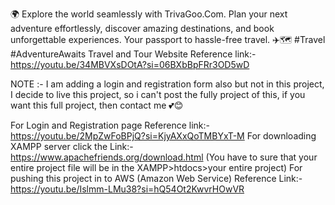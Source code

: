 🌍 Explore the world seamlessly with TrivaGoo.Com. Plan your next adventure effortlessly, discover amazing destinations, and book unforgettable experiences. Your passport to hassle-free travel. ✈️🗺️ #Travel #AdventureAwaits
Travel and Tour Website Reference link:- https://youtu.be/34MBVXsDOtA?si=06BXbBpFRr3OD5wD

NOTE :- I am adding a login and registration form also but not in this project, I decide to live this project, so i can't post the fully project of this, if you want this full project, then contact me 💕😊

For Login and Registration page Reference link:- https://youtu.be/2MpZwFoBPjQ?si=KjyAXxQoTMBYxT-M
For downloading XAMPP server click the Link:- https://www.apachefriends.org/download.html (You have to sure that your entire project file will be in the XAMPP>htdocs>your entire project)
For pushing this project in to AWS (Amazon Web Service) Reference Link:- https://youtu.be/Islmm-LMu38?si=hQ54Ot2KwvrHOwVR
